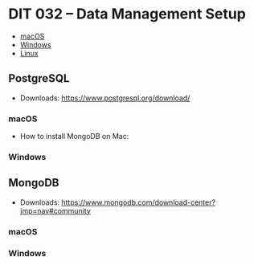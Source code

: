 # DIT 032 – Data Management Setup

* [macOS](macOS.md)
* [Windows](Windows.md)
* [Linux](Linux.md)

## PostgreSQL

* Downloads: https://www.postgresql.org/download/

### macOS

* How to install MongoDB on Mac: 

### Windows


## MongoDB

* Downloads: https://www.mongodb.com/download-center?jmp=nav#community

### macOS


### Windows
